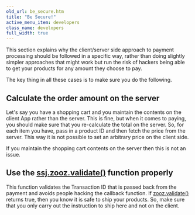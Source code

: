 ```yaml
---
old_url: be_secure.htm
title: "Be Secure!"
active_menu_item: developers
class_name: developers
full_width: true
---
```



This section explains why the client/server side approach to payment processing should be followed in a specific way, rather than doing slightly simpler approaches that might work but run the risk of hackers being able to get your products for any amount they choose to pay.

The key thing in all these cases is to make sure you do the following.

## Calculate the order amount on the server

Let's say you have a shopping cart and you maintain the contents on the client App rather than the server. This is fine, but when it comes to paying, you should make sure that you re-calculate the total on the server. So, for each item you have, pass in a product ID and then fetch the price from the server. This way it is not possible to set an arbitrary price on the client side.

If you maintain the shopping cart contents on the server then this is not an issue.

## Use the [ssj.zooz.validate()](/developers/documentation/scripting-apis/server-side-api/ssj-object/credit-card-payments/validate) function properly

This function validates the Transaction ID that is passed back from the payment and avoids people hacking the callback function. If [zooz.validate()](/developers/documentation/scripting-apis/server-side-api/ssj-object/credit-card-payments/validate) returns true, then you know it is safe to ship your products. So, make sure that you only carry out the instruction to ship here and not on the client.

